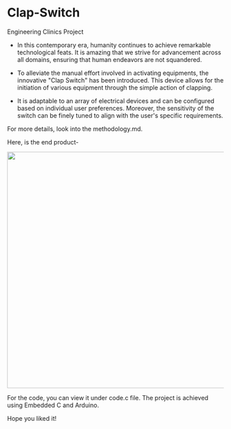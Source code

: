 # Clap-Switch
Engineering Clinics Project

- In this contemporary era, humanity continues to achieve remarkable technological feats. It is amazing that we strive for advancement across all domains, ensuring that human endeavors are not squandered. 

- To alleviate the manual effort involved in activating equipments, the innovative "Clap Switch" has been introduced. This device allows for the initiation of various equipment through the simple action of clapping. 

- It is adaptable to an array of electrical devices and can be configured based on individual user preferences. Moreover, the sensitivity of the switch can be finely tuned to align with the user's specific requirements.

For more details, look into the methodology.md. 

Here, is the end product-

<img src="https://github.com/Rasmika-b/Clap-Switch/assets/60094457/b76c8195-3e5b-4511-bbb0-a2965d1c7928" width="550"/>

For the code, you can view it under code.c file. The project is achieved using Embedded C and Arduino.

Hope you liked it!

